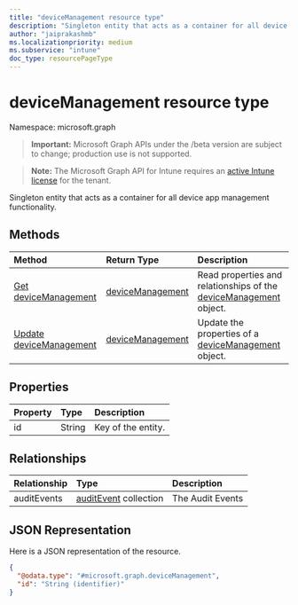 ```yaml
---
title: "deviceManagement resource type"
description: "Singleton entity that acts as a container for all device app management functionality."
author: "jaiprakashmb"
ms.localizationpriority: medium
ms.subservice: "intune"
doc_type: resourcePageType
---
```


# deviceManagement resource type

Namespace: microsoft.graph
> **Important:** Microsoft Graph APIs under the /beta version are subject to change; production use is not supported.

> **Note:** The Microsoft Graph API for Intune requires an [active Intune license](https://go.microsoft.com/fwlink/?linkid=839381) for the tenant.


Singleton entity that acts as a container for all device app management functionality.

## Methods
|Method|Return Type|Description|
|:---|:---|:---|
|[Get deviceManagement](../api/intune-auditing-devicemanagement-get.md)|[deviceManagement](../resources/intune-auditing-devicemanagement.md)|Read properties and relationships of the [deviceManagement](../resources/intune-auditing-devicemanagement.md) object.|
|[Update deviceManagement](../api/intune-auditing-devicemanagement-update.md)|[deviceManagement](../resources/intune-auditing-devicemanagement.md)|Update the properties of a [deviceManagement](../resources/intune-auditing-devicemanagement.md) object.|

## Properties
|Property|Type|Description|
|:---|:---|:---|
|id|String|Key of the entity.|

## Relationships
|Relationship|Type|Description|
|:---|:---|:---|
|auditEvents|[auditEvent](../resources/intune-auditing-auditevent.md) collection|The Audit Events|

## JSON Representation
Here is a JSON representation of the resource.
<!-- {
  "blockType": "resource",
  "keyProperty": "id",
  "@odata.type": "microsoft.graph.deviceManagement"
}
-->
``` json
{
  "@odata.type": "#microsoft.graph.deviceManagement",
  "id": "String (identifier)"
}
```
